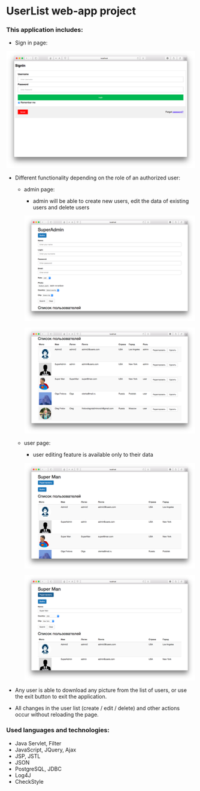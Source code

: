 # UserList web-app project

### This application includes:

- Sign in page:


![SignIn](/chapter_011/img/SignIn.png?raw=true)

- Different functionality depending on the role of an authorized user:

    + admin page:
        * admin will be able to create new users, edit the data of existing users and delete users
    
        ![AdminPage1](/chapter_011/img/AdminPage1.png?raw=true)
        
        ![AdminPage2](/chapter_011/img/AdminPage2.png?raw=true)
        
    + user page:
        * user editing feature is available only to their data
    
        ![UserPage1](/chapter_011/img/UserPage1.png?raw=true)
        
        ![UserPage2](/chapter_011/img/UserPage2.png?raw=true)
        
- Any user is able to download any picture from the list of users, or use the exit button to exit the application.

- All changes in the user list (create / edit / delete) and other actions occur without reloading the page.


### Used languages and technologies:

- Java Servlet, Filter
- JavaScript, JQuery, Ajax
- JSP, JSTL
- JSON
- PostgreSQL, JDBC
- Log4J
- CheckStyle
